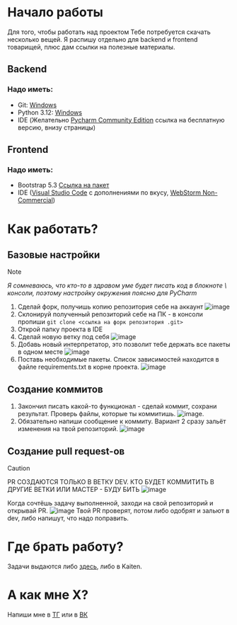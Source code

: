 # Начало работы
Для того, чтобы работать над проектом Тебе потребуется скачать несколько вещей. Я распишу отдельно для backend и frontend товарищей, плюс дам ссылки на полезные материалы.
## Backend
### Надо иметь:
* Git:  [Windows](https://git-scm.com/downloads/win)
* Python 3.12: [Windows](https://www.python.org/downloads/release/python-3120/)
* IDE (Желательно [Pycharm Community Edition](https://www.jetbrains.com/pycharm/download/?section=windows) ссылка на бесплатную версию, внизу страницы)
## Frontend
### Надо иметь:
* Bootstrap 5.3 [Ссылка на пакет](https://getbootstrap.com/docs/5.3/getting-started/download/)
* IDE ([Visual Studio Code](https://code.visualstudio.com) с дополнениями по вкусу, [WebStorm Non-Commercial](https://www.jetbrains.com/webstorm/download/#section=windows))
# Как работать?
## Базовые настройки
> [!NOTE]
> *Я сомневаюсь, что кто-то в здравом уме будет писать код в блокноте \ консоли, поэтому настройку окружения поясню для PyCharm*
1. Сделай форк, получишь копию репозитория себе на аккаунт ![image](https://github.com/user-attachments/assets/75bf391b-39ed-4b1a-ba49-573f1ed6aa0f)
2. Склонируй полученный репозиторий себе на ПК - в консоли пропиши `git clone <ссылка на форк репозитория .git>`
3. Открой папку проекта в IDE
4. Сделай новую ветку под себя ![image](https://github.com/user-attachments/assets/e5c7416a-d2c2-47aa-a4fc-7b25c8b299ab)
5. Добавь новый интерпретатор, это позволит тебе держать все пакеты в одном месте ![image](https://github.com/user-attachments/assets/4f92e4d8-3631-4315-a7c2-4f219c9884da)
6. Поставь необходимые пакеты. Список зависимостей находится в файле requirements.txt в корне проекта. ![image](https://github.com/user-attachments/assets/ca1d1874-4b5b-429d-8f84-78383b50134e)
## Создание коммитов
1. Закончил писать какой-то функционал - сделай коммит, сохрани результат. Проверь файлы, которые ты коммитишь. ![image](https://github.com/user-attachments/assets/60372c31-198a-4907-a425-48d413e988e9).
2. Обязательно напиши сообщение к коммиту. Вариант 2 сразу зальёт изменения на твой репозиторий. ![image](https://github.com/user-attachments/assets/276a1c62-cd61-45a8-9af1-99728c5508d3)
## Создание pull request-ов
> [!CAUTION]
> PR СОЗДАЮТСЯ ТОЛЬКО В ВЕТКУ DEV. КТО БУДЕТ КОММИТИТЬ В ДРУГИЕ ВЕТКИ ИЛИ МАСТЕР - БУДУ БИТЬ
![image](https://github.com/user-attachments/assets/b83e7aa4-eb74-4cfc-a2e4-ab9d963b97a9)

Когда сочтёшь задачу выполненной, заходи на свой репозиторий и открывай PR. ![image](https://github.com/user-attachments/assets/98e73787-9a7f-4ec3-a78a-dda578ecc823)
Твой PR проверят, потом либо одобрят и зальют в dev, либо напишут, что надо поправить.
# Где брать работу?
Задачи выдаются либо [здесь](https://github.com/2eFoLt/mospoly-pd-kpi/issues), либо в Kaiten.
# А как мне Х?
Напиши мне в [ТГ](https://t.me/defolt_tg) или в [ВК](https://vk.com/2efolt)
